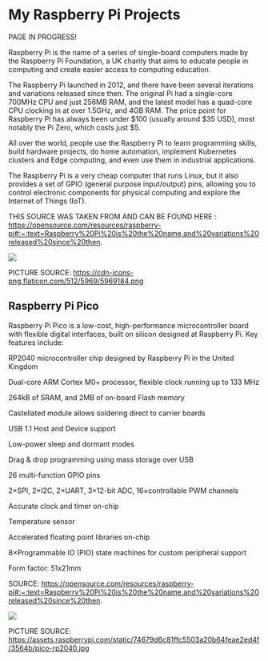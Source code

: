 # My Raspberry Pi Projects


PAGE IN PROGRESS!

Raspberry Pi is the name of a series of single-board computers made by the Raspberry Pi Foundation, a UK charity that aims to educate people in computing and create easier access to computing education.

The Raspberry Pi launched in 2012, and there have been several iterations and variations released since then. The original Pi had a single-core 700MHz CPU and just 256MB RAM, and the latest model has a quad-core CPU clocking in at over 1.5GHz, and 4GB RAM. The price point for Raspberry Pi has always been under $100 (usually around $35 USD), most notably the Pi Zero, which costs just $5.

All over the world, people use the Raspberry Pi to learn programming skills, build hardware projects, do home automation, implement Kubernetes clusters and Edge computing, and even use them in industrial applications.

The Raspberry Pi is a very cheap computer that runs Linux, but it also provides a set of GPIO (general purpose input/output) pins, allowing you to control electronic components for physical computing and explore the Internet of Things (IoT).

THIS SOURCE WAS TAKEN FROM AND CAN BE FOUND HERE : https://opensource.com/resources/raspberry-pi#:~:text=Raspberry%20Pi%20is%20the%20name,and%20variations%20released%20since%20then.

![](https://cdn-icons-png.flaticon.com/512/5969/5969184.png)

PICTURE SOURCE: https://cdn-icons-png.flaticon.com/512/5969/5969184.png

Raspberry Pi Pico
-----------------

Raspberry Pi Pico is a low-cost, high-performance microcontroller board with flexible digital interfaces, built on silicon designed at Raspberry Pi. Key features include:


RP2040 microcontroller chip designed by Raspberry Pi in the United Kingdom

Dual-core ARM Cortex M0+ processor, flexible clock running up to 133 MHz

264kB of SRAM, and 2MB of on-board Flash memory

Castellated module allows soldering direct to carrier boards

USB 1.1 Host and Device support

Low-power sleep and dormant modes

Drag & drop programming using mass storage over USB

26 multi-function GPIO pins

2×SPI, 2×I2C, 2×UART, 3×12-bit ADC, 16×controllable PWM channels

Accurate clock and timer on-chip

Temperature sensor

Accelerated floating point libraries on-chip

8×Programmable IO (PIO) state machines for custom peripheral support

Form factor: 51x21mm 

SOURCE: https://opensource.com/resources/raspberry-pi#:~:text=Raspberry%20Pi%20is%20the%20name,and%20variations%20released%20since%20then.

![](https://assets.raspberrypi.com/static/74679d6c81ffc5503a20b64feae2ed4f/3564b/pico-rp2040.jpg)

PICTURE SOURCE: https://assets.raspberrypi.com/static/74679d6c81ffc5503a20b64feae2ed4f/3564b/pico-rp2040.jpg
